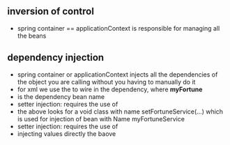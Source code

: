 ## inversion of control
- spring container == applicationContext is responsible for managing all the beans

## dependency injection
-  spring container or applicationContext injects all the dependencies of the object you are calling
  without you having to manually do it
- for xml we use the  <constructor-arg ref="myFortune" /> to wire in the dependency, where **myFortune** 
- is the dependency bean name
- setter injection: requires the use of <property name="fortuneService"  ref="myFortuneService"/>
- the above looks for a void class with name setFortuneService(...) which is used for injection of bean with Name myFortuneService
- setter injection: requires the use of <property name="emailAddress"  value="myemail.com"/>
- injecting values directly the baove
